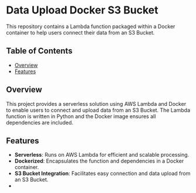 # Data Upload Docker S3 Bucket

This repository contains a Lambda function packaged within a Docker container to help users connect their data from an S3 Bucket.

## Table of Contents

- [Overview](#overview)
- [Features](#features)

## Overview

This project provides a serverless solution using AWS Lambda and Docker to enable users to connect and upload data from an S3 Bucket. The Lambda function is written in Python and the Docker image ensures all dependencies are included.

## Features

- **Serverless**: Runs on AWS Lambda for efficient and scalable processing.
- **Dockerized**: Encapsulates the function and dependencies in a Docker container.
- **S3 Bucket Integration**: Facilitates easy connection and data upload from an S3 Bucket.
- 
